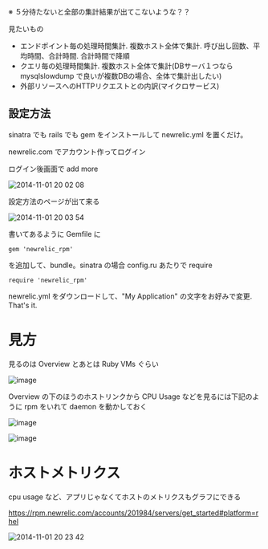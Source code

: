 ※ ５分待たないと全部の集計結果が出てこないような？？

見たいもの

* エンドポイント毎の処理時間集計. 複数ホスト全体で集計. 呼び出し回数、平均時間、合計時間. 合計時間で降順
* クエリ毎の処理時間集計. 複数ホスト全体で集計(DBサーバ１つなら mysqlslowdump で良いが複数DBの場合、全体で集計出したい)
* 外部リソースへのHTTPリクエストとの内訳(マイクロサービス)

## 設定方法

sinatra でも rails でも gem をインストールして newrelic.yml を置くだけ。

newrelic.com でアカウント作ってログイン

ログイン後画面で add more

![2014-11-01 20 02 08](https://cloud.githubusercontent.com/assets/2290461/4871454/160c444a-61b7-11e4-933a-b456e99886cb.png)

設定方法のページが出て来る

![2014-11-01 20 03 54](https://cloud.githubusercontent.com/assets/2290461/4871455/17ad4c9a-61b7-11e4-9724-6cb8bca086f7.png)

書いてあるように Gemfile に

```
gem 'newrelic_rpm'
```

を追加して、bundle。sinatra の場合 config.ru あたりで require

```
require 'newrelic_rpm'
```

newrelic.yml をダウンロードして、"My Application" の文字をお好みで変更. That's it. 

# 見方

見るのは Overview とあとは Ruby VMs ぐらい

![image](https://cloud.githubusercontent.com/assets/2290461/4871503/10875d76-61bb-11e4-9647-072b85fc4d6b.png)

Overview の下のほうのホストリンクから CPU Usage などを見るには下記のように rpm をいれて daemon を動かしておく

![image](https://cloud.githubusercontent.com/assets/2290461/4871505/2e1de044-61bb-11e4-9fea-d5ff15452272.png)

![image](https://cloud.githubusercontent.com/assets/2290461/4871508/44662e92-61bb-11e4-8a0a-782f9e2b7a2e.png)


# ホストメトリクス

cpu usage など、アプリじゃなくてホストのメトリクスもグラフにできる

https://rpm.newrelic.com/accounts/201984/servers/get_started#platform=rhel

![2014-11-01 20 23 42](https://cloud.githubusercontent.com/assets/2290461/4871487/c974cd52-61b9-11e4-8e87-0039d3e93380.png)
